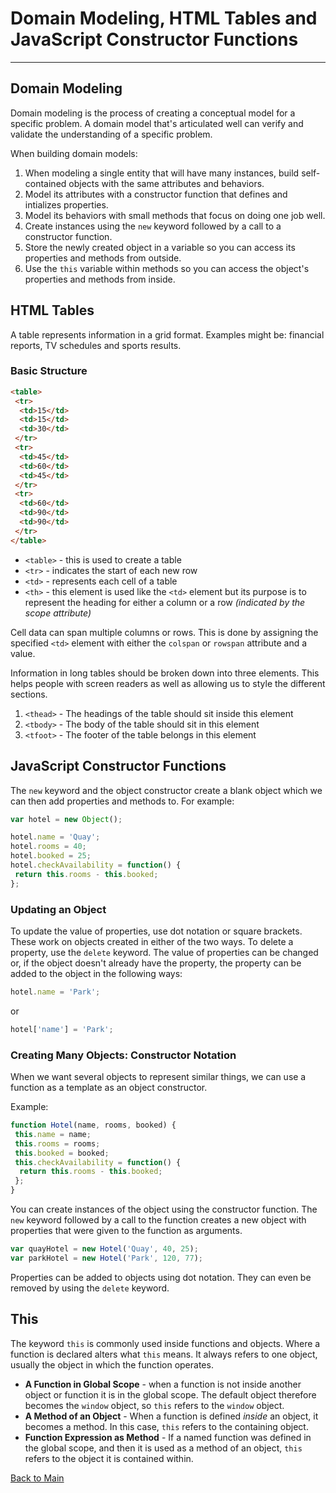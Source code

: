 # Domain Modeling, HTML Tables and JavaScript Constructor Functions

---

## Domain Modeling

Domain modeling is the process of creating a conceptual model for a specific problem. A domain model that's articulated well can verify and validate the understanding of a specific problem.

When building domain models:

1. When modeling a single entity that will have many instances, build self-contained objects with the same attributes and behaviors.
1. Model its attributes with a constructor function that defines and intializes properties.
1. Model its behaviors with small methods that focus on doing one job well.
1. Create instances using the `new` keyword followed by a call to a constructor function.
1. Store the newly created object in a variable so you can access its properties and methods from outside.
1. Use the `this` variable within methods so you can access the object's properties and methods from inside.

## HTML Tables

A table represents information in a grid format. Examples might be: financial reports, TV schedules and sports results.

### Basic Structure

```HTML
<table>
 <tr>
  <td>15</td>
  <td>15</td>
  <td>30</td>
 </tr>
 <tr>
  <td>45</td>
  <td>60</td>
  <td>45</td>
 </tr>
 <tr>
  <td>60</td>
  <td>90</td>
  <td>90</td>
 </tr>
</table>
```

- `<table>` - this is used to create a table
- `<tr>` - indicates the start of each new row
- `<td>` - represents each cell of a table
- `<th>` - this element is used like the `<td>` element but its purpose is to represent the heading for either a column or a row _(indicated by the scope attribute)_

Cell data can span multiple columns or rows. This is done by assigning the specified `<td>` element with either the `colspan` or `rowspan` attribute and a value.

Information in long tables should be broken down into three elements. This helps people with screen readers as well as allowing us to style the different sections.

1. `<thead>` - The headings of the table should sit inside this element
1. `<tbody>` - The body of the table should sit in this element
1. `<tfoot>` - The footer of the table belongs in this element

## JavaScript Constructor Functions

The `new` keyword and the object constructor create a blank object which we can then add properties and methods to. For example:

```JavaScript
var hotel = new Object();

hotel.name = 'Quay';
hotel.rooms = 40;
hotel.booked = 25;
hotel.checkAvailability = function() {
 return this.rooms - this.booked;
};
```

### Updating an Object

To update the value of properties, use dot notation or square brackets. These work on objects created in either of the two ways. To delete a property, use the `delete` keyword. The value of properties can be changed or, if the object doesn't already have the property, the property can be added to the object in the following ways:

```JavaScript
hotel.name = 'Park';
```

or

```JavaScript
hotel['name'] = 'Park';
```

### Creating Many Objects: Constructor Notation

When we want several objects to represent similar things, we can use a function as a template as an object constructor.

Example:

```JavaScript
function Hotel(name, rooms, booked) {
 this.name = name;
 this.rooms = rooms;
 this.booked = booked;
 this.checkAvailability = function() {
  return this.rooms - this.booked;
 };
}
```

You can create instances of the object using the constructor function. The `new` keyword followed by a call to the function creates a new object with properties that were given to the function as arguments.

```JavaScript
var quayHotel = new Hotel('Quay', 40, 25);
var parkHotel = new Hotel('Park', 120, 77);
```

Properties can be added to objects using dot notation. They can even be removed by using the `delete` keyword.

## This

The keyword `this` is commonly used inside functions and objects. Where a function is declared alters what `this` means. It always refers to one object, usually the object in which the function operates.

- **A Function in Global Scope** - when a function is not inside another object or function it is in the global scope. The default object therefore becomes the `window` object, so `this` refers to the `window` object.
- **A Method of an Object** - When a function is defined _inside_ an object, it becomes a method. In this case, `this` refers to the containing object.
- **Function Expression as Method** - If a named function was defined in the global scope, and then it is used as a method of an object, `this` refers to the object it is contained within.

[Back to Main](README.md)
